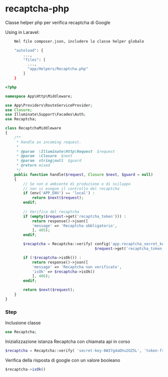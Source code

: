 # recaptcha-php
Classe helper php per verifica recaptcha di Google

Using in Laravel:
```bash
    Nel file composer.json, includere la classe helper globale

    "autoload": {
        ...,
        "files": [
          ...,
          "app/Helpers/Recaptcha.php"
        ]
    }
```

```php
<?php

namespace App\Http\Middleware;

use App\Providers\RouteServiceProvider;
use Closure;
use Illuminate\Support\Facades\Auth;
use Recaptcha;

class RecaptchaMiddleware
{
    /**
     * Handle an incoming request.
     *
     * @param  \Illuminate\Http\Request  $request
     * @param  \Closure  $next
     * @param  string|null  $guard
     * @return mixed
     */
    public function handle($request, Closure $next, $guard = null)
    {
        // Se non é ambiente di produzione o di sviluppo
        // non si esegue il controllo del recaptcha
        if (env('APP_ENV') == 'local') :
            return $next($request);
        endif;
        
        // Verifica del recaptcha
        if (empty($request->get('recaptcha_token'))) :
            return response()->json([
            'message' => 'Recaptcha obbligatorio',
            ], 405);
        endif;

        $recaptcha = Recaptcha::verify( config('app.recaptcha_secret_key'),
                                        $request->get('recaptcha_token'));

        if (!$recaptcha->isOk()) :
            return response()->json([
            'message' => 'Recaptcha non verificato',
            'isOk' => $recaptcha->isOk()
            ], 406);
        endif;

        return $next($request);
    }
}

```

### Step

Inclusione classe
```php
use Recaptcha;
```

Inizializzazione istanza Recaptcha con chiamata api in corso
```php
$recaptcha = Recaptcha::verify( 'secret-key-8W37g4aDhu2OZ5L', 'token-frontend-yr14BBt4u6mJb0R');
```

Verifica della risposta di google con un valore booleano
```js
$recaptcha->isOk()
```


